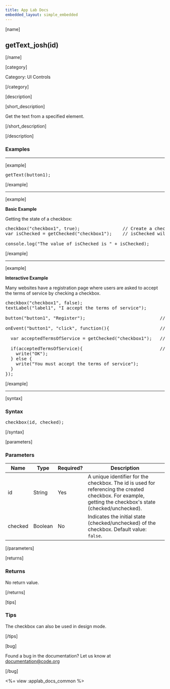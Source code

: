 ```yaml
---
title: App Lab Docs
embedded_layout: simple_embedded
---
```


[name]

## getText_josh(id)

[/name]


[category]

Category: UI Controls

[/category]

[description]

[short_description]

Get the text from a specified element.

[/short_description]

[/description]

### Examples
____________________________________________________

[example]


<pre>
getText(button1);
</pre>

[/example]

____________________________________________________

[example]

**Basic Example**

Getting the state of a checkbox:

<pre>
checkbox("checkbox1", true);                // Create a checked checkbox with id checkbox1
var isChecked = getChecked("checkbox1");    // isChecked will be assigned the boolean value true

console.log("The value of isChecked is " + isChecked);
</pre>

[/example]

____________________________________________________

[example]

**Interactive Example**

Many websites have a registration page where users are asked to accept the terms of service by checking a checkbox.

<pre>
checkbox("checkbox1", false);
textLabel("label1", "I accept the terms of service");

button("button1", "Register");                            // Create a "Register" button.

onEvent("button1", "click", function(){                   // Whenever the "Register" button is clicked ...

  var acceptedTermsOfService = getChecked("checkbox1");   // Get a boolean indicating whether the checkbox is checked or not.

  if(acceptedTermsOfService){                             // Based on the boolean, write a message to the screen.
    write("OK");
  } else {
    write("You must accept the terms of service");
  }
});
</pre>


[/example]

____________________________________________________


[syntax]

### Syntax
<pre>
checkbox(id, checked);
</pre>

[/syntax]

[parameters]

### Parameters

| Name  | Type | Required? | Description |
|-----------------|------|-----------|-------------|
| id | String | Yes | A unique identifier for the checkbox. The id is used for referencing the created checkbox. For example, getting the checkbox's state (checked/unchecked).  |
| checked | Boolean | No | Indicates the initial state (checked/unchecked) of the checkbox. Default value: `false`.  |

[/parameters]

[returns]

### Returns
No return value.

[/returns]

[tips]

### Tips

The checkbox can also be used in design mode.

[/tips]

[bug]

Found a bug in the documentation? Let us know at documentation@code.org

[/bug]

<%= view :applab_docs_common %>

